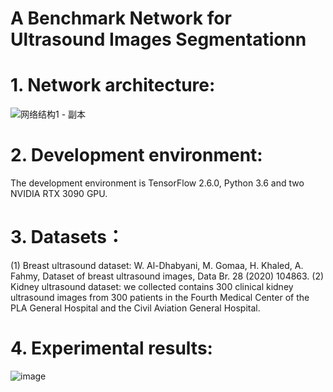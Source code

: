 #  A Benchmark Network for Ultrasound Images Segmentationn

# 1. Network architecture:

![网络结构1 - 副本](https://user-images.githubusercontent.com/52651150/189247540-39120ef8-e3fc-4098-83ce-4dedd639fc83.png)

# 2. Development environment:


The development environment is TensorFlow 2.6.0, Python 3.6 and two NVIDIA RTX 3090 GPU.
	
# 3. Datasets：

(1) Breast ultrasound dataset: W. Al-Dhabyani, M. Gomaa, H. Khaled, A. Fahmy, Dataset of breast ultrasound images, Data Br. 28 (2020) 104863.
(2) Kidney ultrasound dataset: we collected contains 300 clinical kidney ultrasound images from 300 patients in the Fourth Medical Center of the PLA General Hospital and the Civil Aviation General Hospital.
	
# 4. Experimental results:

![image](https://user-images.githubusercontent.com/52651150/155665126-cc47a596-9b8d-4c44-bc8f-081b88322194.png)


